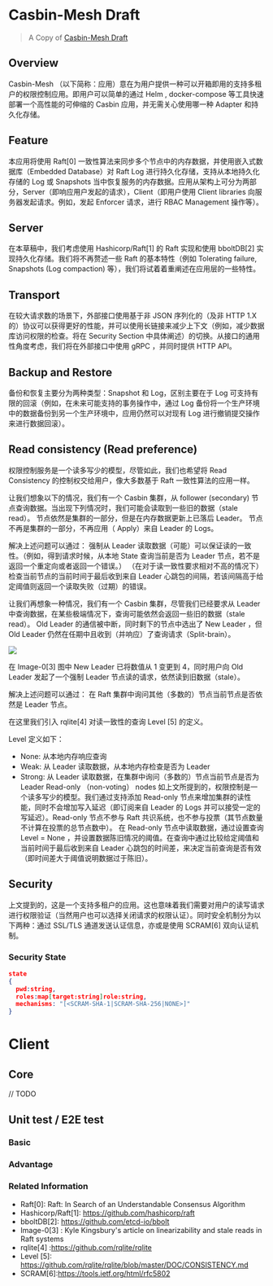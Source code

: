 # Casbin-Mesh Draft

> A Copy of [Casbin-Mesh Draft](https://docs.google.com/document/d/1-DrUu24sfRP3wvX1F61t1_oyjouC5Nu-aaFd5hBAfiU/edit#)
## Overview
Casbin-Mesh （以下简称：应用）意在为用户提供一种可以开箱即用的支持多租户的权限控制应用。即用户可以简单的通过 Helm , docker-compose 等工具快速部署一个高性能的可伸缩的 Casbin 应用，并无需关心使用哪一种 Adapter 和持久化存储。
## Feature
本应用将使用 Raft[0] 一致性算法来同步多个节点中的内存数据，并使用嵌入式数据库（Embedded Database）对 Raft Log 进行持久化存储，支持从本地持久化存储的 Log 或 Snapshots 当中恢复服务的内存数据。应用从架构上可分为两部分，Server（即响应用户发起的请求），Client（即用户使用 Client libraries 向服务器发起请求。例如，发起 Enforcer 请求，进行 RBAC Management 操作等）。
## Server
在本草稿中，我们考虑使用 Hashicorp/Raft[1] 的 Raft 实现和使用 bboltDB[2] 实现持久化存储。我们将不再赘述一些 Raft 的基本特性（例如 Tolerating failure, Snapshots (Log compaction) 等），我们将试着着重阐述在应用层的一些特性。
## Transport
在较大请求数的场景下，外部接口使用基于非 JSON 序列化的（及非 HTTP 1.X 的）协议可以获得更好的性能，并可以使用长链接来减少上下文（例如，减少数据库访问权限的检查。将在 Security Section 中具体阐述）的切换。从接口的通用性角度考虑，我们将在外部接口中使用 gRPC ，并同时提供 HTTP API。
## Backup and Restore
备份和恢复主要分为两种类型：Snapshot 和 Log，区别主要在于 Log 可支持有限的回滚（例如，在未来可能支持的事务操作中，通过 Log 备份将一个生产环境中的数据备份到另一个生产环境中，应用仍然可以对现有 Log 进行撤销提交操作来进行数据回滚）。
## Read consistency (Read preference)
权限控制服务是一个读多写少的模型，尽管如此，我们也希望将 Read Consistency 的控制权交给用户，像大多数基于 Raft 一致性算法的应用一样。

让我们想象以下的情况，我们有一个 Casbin 集群，从 follower (secondary) 节点查询数据。当出现下列情况时，我们可能会读取到一些旧的数据（stale read）。
节点依然是集群的一部分，但是在内存数据更新上已落后 Leader。
节点不再是集群的一部分，不再应用（ Apply）来自 Leader 的 Logs。

解决上述问题可以通过：
强制从 Leader 读取数据（可能）可以保证读的一致性。（例如，得到请求时候，从本地 State 查询当前是否为 Leader 节点，若不是返回一个重定向或者返回一个错误。）
（在对于读一致性要求相对不高的情况下）检查当前节点的当前时间于最后收到来自 Leader 心跳包的间隔，若该间隔高于给定阈值则返回一个读取失败（过期）的错误。

让我们再想象一种情况，我们有一个 Casbin 集群，尽管我们已经要求从 Leader 中查询数据，在某些极端情况下，查询可能依然会返回一些旧的数据（stale read）。
Old Leader 的通信被中断，同时剩下的节点中选出了 New Leader ，但 Old Leader 仍然在任期中且收到（并响应）了查询请求（Split-brain）。

![](https://aphyr.com/data/posts/316/etcd-raft-multiprimary.jpg)

在 Image-0[3]  图中 New Leader 已将数值从 1 变更到 4，同时用户向 Old Leader 发起了一个强制 Leader 节点读的请求，依然读到旧数据（stale）。

解决上述问题可以通过：
在 Raft 集群中询问其他（多数的）节点当前节点是否依然是 Leader 节点。

在这里我们引入 rqlite[4] 对读一致性的查询 Level [5] 的定义。

Level 定义如下：
- None: 从本地内存响应查询
- Weak: 从 Leader 读取数据，从本地内存检查是否为 Leader
- Strong: 从 Leader 读取数据，在集群中询问（多数的）节点当前节点是否为 Leader
Read-only （non-voting） nodes
如上文所提到的，权限控制是一个读多写少的模型。我们通过支持添加 Read-only 节点来增加集群的读性能，同时不会增加写入延迟（即订阅来自 Leader 的 Logs 并可以接受一定的写延迟）。Read-only 节点不参与 Raft 共识系统，也不参与投票（其节点数量不计算在投票的总节点数中）。
在 Read-only 节点中读取数据，通过设置查询 Level = None ，并设置数据陈旧情况的阈值。在查询中通过比较给定阈值和当前时间于最后收到来自 Leader 心跳包的时间差，来决定当前查询是否有效（即时间差大于阈值说明数据过于陈旧）。
  
## Security
上文提到的，这是一个支持多租户的应用。这也意味着我们需要对用户的读写请求进行权限验证（当然用户也可以选择关闭请求的权限认证）。同时安全机制分为以下两种：通过 SSL/TLS 通道发送认证信息，亦或是使用 SCRAM[6] 双向认证机制。

### Security State

```json
state
{
  pwd:string,
  roles:map[target:string]role:string,
  mechanisms: "[<SCRAM-SHA-1|SCRAM-SHA-256|NONE>]"
}
```

# Client
## Core
// TODO
## Unit test / E2E test
### Basic
### Advantage
### Related Information
- Raft[0]:  Raft: In Search of an Understandable Consensus Algorithm
- Hashicorp/Raft[1]: https://github.com/hashicorp/raft
- bboltDB[2]: https://github.com/etcd-io/bbolt
- Image-0[3] : Kyle Kingsbury's article on linearizability and stale reads in Raft systems
- rqlite[4] :https://github.com/rqlite/rqlite
- Level [5]: https://github.com/rqlite/rqlite/blob/master/DOC/CONSISTENCY.md
- SCRAM[6]:https://tools.ietf.org/html/rfc5802

